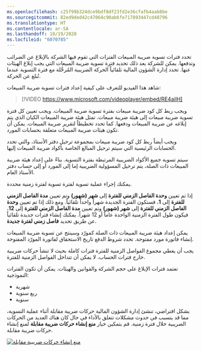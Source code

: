 ```yaml
---
ms.openlocfilehash: c25f99b324dce9bdf8df23fd2e36cfafb4aab8be
ms.sourcegitcommit: 82ed9ded42c47064c90ab6fe717893447cd48796
ms.translationtype: HT
ms.contentlocale: ar-SA
ms.lasthandoff: 10/19/2020
ms.locfileid: "6070785"
---
```

تحدد فترات تسوية ضريبة المبيعات الفترات التي تقوم فيها الشركة بالإبلاغ عن الضرائب وتدفعها. يمكن للشركة بعد ذلك تحديد فترة تسوية ضريبة المبيعات التي يجب إبلاغ الهيئات عنها. تحدد إدارة الشؤون المالية تلقائياً الحركة الضريبية المُرحَّلة مع فترة التسوية عندما تُبلغ عن الحركة.

شاهد هذا الفيديو للتعرف على كيفية إعداد فترات تسوية ضريبة المبيعات:

 > [!VIDEO https://www.microsoft.com/videoplayer/embed/RE4aiIH]

ويجب ربط كل كود ضريبة مبيعات بفترة تسوية ضريبة المبيعات. ويجب تعيين كل فترة تسوية ضريبة مبيعات إلى هيئة ضريبة مبيعات. تمثل هيئة ضريبة المبيعات الكيان الذي يتم إبلاغه عن ضريبة المبيعات ودفعها. كما تحدد تخطيطاً لتقرير ضريبة المبيعات. يمكن أن تكون هيئات ضريبة المبيعات متعلقة بحسابات المورد.

ويجب أيضاً ربط كل كود ضريبة مبيعات بمجموعة ترحيل دفتر الأستاذ، والتي تحدد الحسابات الرئيسية التي سيتم ترحيل المبالغ الخاصة بأكواد ضريبة المبيعات إليها.

سيتم تسوية جميع الأكواد الضريبية المرتبطة بفترة التسوية. بناءً على إعداد هيئة ضريبة المبيعات ذات الصلة، يتم ترحيل المسؤولية الضريبية إما إلى المورد أو إلى حساب دفتر الأستاذ العام.

يمكنك إجراء عملية تسوية لفترة تسوية لفترة زمنية محددة. 

إذا تم تعيين **وحدة الفاصل الزمني للفترة** إلى **شهر (شهور)** وتم تعيين **مدة الفاصل الزمني للفترة** إلى **1**، فستكون الفترة الجديدة شهراً واحداً تلقائياً. ومع ذلك إذا تم تعيين **وحدة الفاصل الزمني للفترة** إلى **شهر (شهور)** وتم تعيين **مدة الفاصل الزمني للفترة** إلى **12**، فيكون طول الفترة الزمنية الواحدة عاماً أو 12 شهراً. يمكنك إنشاء فترات جديدة تلقائياً عن طريق تحديد **فاصل زمني لفترة جديدة**.

يمكن إعداد هيئة ضريبة المبيعات ذات الصلة كمورّد وسينتج عن تسوية ضريبة المبيعات إنشاء فاتورة مورد مفتوحة. تحدد شروط الدفع تاريخ الاستحقاق لفاتورة المورّد المفتوحة.

يجب أن يغطي مجموع الفواصل الزمنية للفترة فترات كاملة بحيث لا تنشأ حركات ضريبية خارج فترات الحساب. لا يمكن أن تتداخل الفواصل الزمنية للفترة.

تعتمد فترات الإبلاغ على حجم الشركة والقوانين والهيئات. يمكن أن تكون الفترات النموذجية:

- شهرية
- ربع سنوية
- ‏‏سنوية


بشكل افتراضي، تنشئ إدارة الشؤون المالية حركات ضريبة مقابلة أثناء عملية التسوية، مما قد يتسبب في حدوث مشكلات تتعلق بالأداء في حال كان هناك العديد من الحركات الضريبية خلال فترة زمنية. قم بتمكين خيار **منع إنشاء حركات ضريبة مقابلة** لمنع إنشاء حركات ضريبة مقابلة.
 

[ ![منع إنشاء حركات ضريبية مقابلة](../media/settlement-1.png#lightbox) ](../media/settlement-1.png)